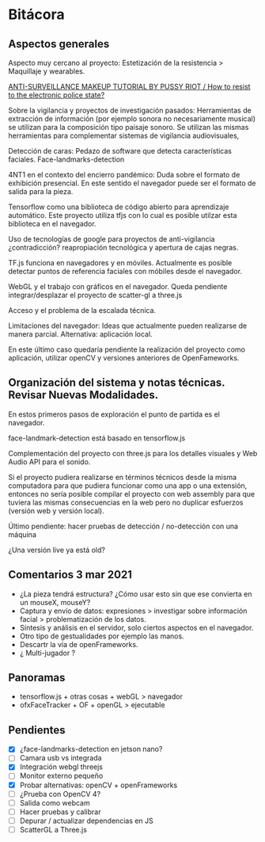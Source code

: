 # Bitácora

## Aspectos generales 

Aspecto muy cercano al proyecto: Estetización de la resistencia >  Maquillaje y wearables. 

[ANTI-SURVEILLANCE MAKEUP TUTORIAL BY PUSSY RIOT / How to resist to the electronic police state?](https://www.youtube.com/watch?v=Seex9ayhIfc&ab_channel=PussyRiot)

Sobre la vigilancia y proyectos de investigación pasados: Herramientas de extracción de información (por ejemplo sonora no necesariamente musical) se utilizan para la composición tipo paisaje sonoro. Se utilizan las mismas herramientas para complementar sistemas de vigilancia audiovisuales, 

Detección de caras: Pedazo de software que detecta características faciales. Face-landmarks-detection 

4NT1 en el contexto del encierro pandémico: Duda sobre el formato de exhibición presencial. En este sentido el navegador puede ser el formato de salida para la pieza.

Tensorflow como una biblioteca de código abierto para aprendizaje automático. Este proyecto utiliza tfjs con lo cual es posible utilzar esta biblioteca en el navegador.

Uso de tecnologías de google para proyectos de anti-vigilancia ¿contradicción? reapropiación tecnológica y apertura de cajas negras. 

TF.js funciona en navegadores y en móviles. Actualmente es posible detectar puntos de referencia faciales con móbiles desde el navegador. 

WebGL y el trabajo con gráficos en el navegador. Queda pendiente integrar/desplazar el proyecto de scatter-gl a three.js

Acceso y el problema de la escalada técnica.

Limitaciones del navegador: Ideas que actualmente pueden realizarse de manera parcial. Alternativa: aplicación local. 

En este último caso quedaría pendiente la realización del proyecto como aplicación, utilizar openCV y versiones anteriores de OpenFameworks.

## Organización del sistema y notas técnicas. Revisar Nuevas Modalidades. 

En estos primeros pasos de exploración el punto de partida es el navegador.

face-landmark-detection está basado en tensorflow.js

Complementación del proyecto con three.js para los detalles visuales y Web Audio API para el sonido.

Si el proyecto pudiera realizarse en términos técnicos desde la misma computadora para que pudiera funcionar como una app o una extensión, entonces no sería posible compilar el proyecto con web assembly para que tuviera las mismas consecuencias en la web pero no duplicar esfuerzos (versión web y versión local). 

Último pendiente: hacer pruebas de detección / no-detección con una máquina

¿Una versión live ya está old? 

## Comentarios 3 mar 2021

- ¿La pieza tendrá estructura? ¿Cómo usar esto sin que ese convierta en un mouseX, mouseY?
- Captura y envío de datos: expresiones > investigar sobre información facial > problematización de los datos. 
- Síntesis y análisis en el servidor, solo ciertos aspectos en el navegador.
- Otro tipo de gestualidades por ejemplo las manos. 
- Descartr la vía de openFrameworks. 
- ¿ Multi-jugador ?

## Panoramas

- tensorflow.js + otras cosas + webGL > navegador
- ofxFaceTracker + OF + openGL > ejecutable

## Pendientes

- [x] ¿face-landmarks-detection en jetson nano?
- [ ] Camara usb vs integrada
- [x] Integración webgl threejs
- [ ] Monitor externo pequeño
- [x] Probar alternativas: openCV + openFrameworks
- [ ] ¿Prueba con OpenCV 4?  
- [ ] Salida como webcam 
- [ ] Hacer pruebas y calibrar 
- [ ] Depurar / actualizar dependencias en JS
- [ ] ScatterGL a Three.js